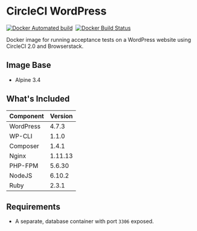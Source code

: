 # CircleCI WordPress
[![Docker Automated build](https://img.shields.io/docker/automated/lots0logs/circleci-wordpress.svg?style=flat-square)](https://hub.docker.com/r/lots0logs/circleci-wordpress/) &nbsp;[![Docker Build Status](https://img.shields.io/docker/build/lots0logs/circleci-wordpress.svg?style=flat-square)](https://hub.docker.com/r/lots0logs/circleci-wordpress/)

Docker image for running acceptance tests on a WordPress website using CircleCI 2.0 and Browserstack.

## Image Base
* Alpine 3.4

## What's Included
|Component|Version|
|---------|-------|
|WordPress|4.7.3  |
|WP-CLI   |1.1.0  |
|Composer |1.4.1  |
|Nginx    |1.11.13|
|PHP-FPM  |5.6.30 |
|NodeJS   |6.10.2 |
|Ruby     |2.3.1  |

## Requirements
* A separate, database container with port `3306` exposed.
